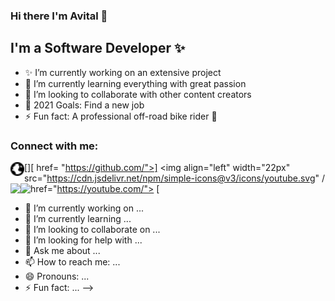### Hi there I'm Avital  👋

## I'm a Software Developer ✨
- ✨ I’m currently working on an extensive project
- 🌱 I’m currently learning everything with great passion
- 👯 I’m looking to collaborate with other content creators
- 🥅 2021 Goals: Find a new job
- ⚡ Fun fact: A professional off-road bike rider :bicyclist:

### Connect with me:

[<img align="left" alt="codeSTACKr.com" width="22px" src="https://raw.githubusercontent.com/iconic/open-iconic/master/svg/globe.svg" />][ href= "https://github.com/">]
<img align="left" width="22px" src="https://cdn.jsdelivr.net/npm/simple-icons@v3/icons/youtube.svg" / href="https://youtube.com/">
<img align="left" src="https://cdn.jsdelivr.net/npm/simple-icons@v3/icons/twitter.svg" href="https://twitter.com/"/>
[<img align="left" src="https://cdn.jsdelivr.net/npm/simple-icons@v3/icons/linkedin.svg" href= "https://www.linkedin.com/in/"/>

- 🔭 I’m currently working on ...
- 🌱 I’m currently learning ...
- 👯 I’m looking to collaborate on ...
- 🤔 I’m looking for help with ...
- 💬 Ask me about ...
- 📫 How to reach me: ...
- 😄 Pronouns: ...
- ⚡ Fun fact: ...
-->
